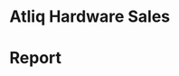 #                                                       Atliq Hardware Sales  

#            Report      

